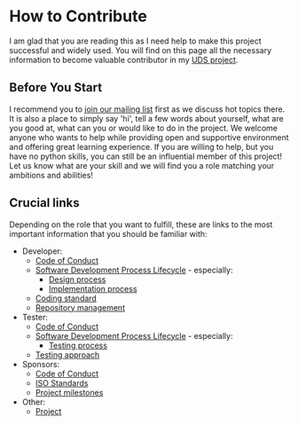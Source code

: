 # How to Contribute
I am glad that you are reading this as I need help to make this project successful and widely used. You will find on this page all the necessary information to become valuable contributor in my [UDS project](https://github.com/mdabrowski1990/uds).


## Before You Start
I recommend you to [join our mailing list](https://groups.google.com/g/uds-package-development/about) first as we discuss hot topics there. It is also a place to simply say 'hi', tell a few words about yourself, what are you good at, what can you or would like to do in the project. We welcome anyone who wants to help while providing open and supportive environment and offering great learning experience.
If you are willing to help, but you have no python skills, you can still be an influential member of this project! Let us know what are your skill and we will find you a role matching your ambitions and abilities!


## Crucial links
Depending on the role that you want to fulfill, these are links to the most important information that you should be familiar with:
- Developer:
  - [Code of Conduct](https://github.com/mdabrowski1990/uds/blob/main/CODE_OF_CONDUCT.md)
  - [Software Development Process Lifecycle](https://github.com/mdabrowski1990/uds/wiki/Software-Development-Life-Cycle) - especially:
    - [Design process](https://github.com/mdabrowski1990/uds/wiki/Software-Development-Life-Cycle#design)
    - [Implementation process](https://github.com/mdabrowski1990/uds/wiki/Software-Development-Life-Cycle#implementation)
  - [Coding standard](https://github.com/mdabrowski1990/uds/wiki/Coding-Standard)
  - [Repository management](https://github.com/mdabrowski1990/uds/wiki/Repository-management)
- Tester:
  - [Code of Conduct](https://github.com/mdabrowski1990/uds/blob/main/CODE_OF_CONDUCT.md)
  - [Software Development Process Lifecycle](https://github.com/mdabrowski1990/uds/wiki/Software-Development-Life-Cycle) - especially:
    - [Testing process](https://github.com/mdabrowski1990/uds/wiki/Software-Development-Life-Cycle#testing)
  - [Testing approach](https://github.com/mdabrowski1990/uds/wiki/Testing)
- Sponsors:
  - [Code of Conduct](https://github.com/mdabrowski1990/uds/blob/main/CODE_OF_CONDUCT.md)
  - [ISO Standards](https://github.com/mdabrowski1990/uds/wiki/ISO-Standards)
  - [Project milestones](https://github.com/mdabrowski1990/uds/milestones)
- Other:
  - [Project](https://github.com/mdabrowski1990/uds/wiki)
